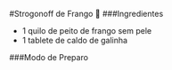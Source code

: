 #Strogonoff de Frango :chicken:
###Ingredientes
 - 1 quilo de peito de frango sem pele
 - 1 tablete de caldo de galinha

###Modo de Preparo

